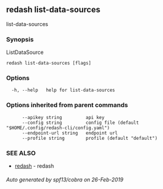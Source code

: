 ## redash list-data-sources

list-data-sources

### Synopsis

ListDataSource

```
redash list-data-sources [flags]
```

### Options

```
  -h, --help   help for list-data-sources
```

### Options inherited from parent commands

```
      --apikey string         api key
      --config string         config file (default "$HOME/.config/redash-cli/config.yaml")
      --endpoint-url string   endpoint url
      --profile string        profile (default "default")
```

### SEE ALSO

* [redash](redash.md)	 - redash

###### Auto generated by spf13/cobra on 26-Feb-2019
